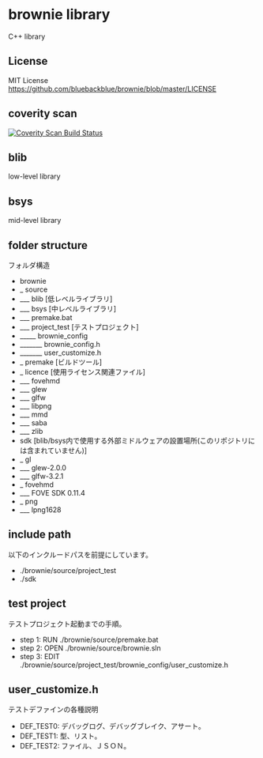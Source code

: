 # brownie library
C++ library

## License
MIT License
https://github.com/bluebackblue/brownie/blob/master/LICENSE

## coverity scan
<a href="https://scan.coverity.com/projects/brownie">
  <img alt="Coverity Scan Build Status"
       src="https://scan.coverity.com/projects/14637/badge.svg"/>
</a>

## blib
low-level library

## bsys
mid-level library

## folder structure
フォルダ構造
* brownie
* _ source
* ___ blib [低レベルライブラリ]
* ___ bsys [中レベルライブラリ]
* ___ premake.bat
* ___ project_test [テストプロジェクト]
* _____ brownie_config
* _______ brownie_config.h
* _______ user_customize.h
* _ premake [ビルドツール]
* _ licence [使用ライセンス関連ファイル]
* ___ fovehmd
* ___ glew
* ___ glfw
* ___ libpng
* ___ mmd
* ___ saba
* ___ zlib
* sdk [blib/bsys内で使用する外部ミドルウェアの設置場所(このリポジトリには含まれていません)]
* _ gl
* ___ glew-2.0.0
* ___ glfw-3.2.1
* _ fovehmd
* ___ FOVE SDK 0.11.4
* _ png
* ___ lpng1628

## include path
以下のインクルードパスを前提にしています。
* ./brownie/source/project_test
* ./sdk

## test project
テストプロジェクト起動までの手順。
* step 1: RUN  ./brownie/source/premake.bat
* step 2: OPEN ./brownie/source/brownie.sln
* step 3: EDIT ./brownie/source/project_test/brownie_config/user_customize.h

## user_customize.h
テストデファインの各種説明
* DEF_TEST0: デバッグログ、デバッグブレイク、アサート。
* DEF_TEST1: 型、リスト。
* DEF_TEST2: ファイル、ＪＳＯＮ。
